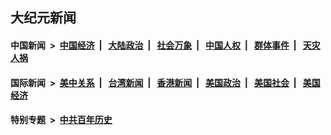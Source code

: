 ## 大纪元新闻

#### 中国新闻 &nbsp;>&nbsp; [中国经济](indexes/ncid283/README.md?12150045) &nbsp;| &nbsp; [大陆政治](indexes/ncid277/README.md?12150045) &nbsp;| &nbsp; [社会万象](indexes/ncid282/README.md?12150045) &nbsp;| &nbsp; [中国人权](indexes/ncid278/README.md?12150045) &nbsp;| &nbsp; [群体事件](indexes/ncid279/README.md?12150045) &nbsp;| &nbsp; [天灾人祸](indexes/ncid280/README.md?12150045)

#### 国际新闻 &nbsp;>&nbsp; [美中关系](indexes/nf1412576/README.md?12150045) &nbsp;| &nbsp; [台湾新闻](indexes/ncid1349361/README.md?12150045) &nbsp;| &nbsp; [香港新闻](indexes/ncid1349362/README.md?12150045) &nbsp;| &nbsp; [美国政治](indexes/ncid1078159/README.md?12150045) &nbsp;| &nbsp; [美国社会](indexes/ncid1078160/README.md?12150045) &nbsp;| &nbsp; [美国经济](indexes/ncid1078158/README.md?12150045)

#### 特别专题 &nbsp;>&nbsp; [中共百年历史](https://github.com/epoch-news/epoch-special/blob/master/README.md?12150045)  
